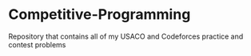 # Competitive-Programming
Repository that contains all of my USACO and Codeforces practice and contest problems
